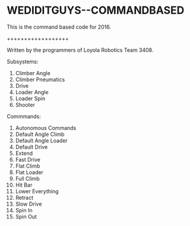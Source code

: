 # WEDIDITGUYS--COMMANDBASED

This is the command based code for 2016.

++++++++++++++++++

Written by the programmers of Loyola Robotics Team 3408.

Subsystems:
1. Climber Angle
2. Climber Pneumatics
3. Drive
4. Loader Angle
5. Loader Spin
6. Shooter
 
Commmands:
1. Autonomous Commands
2. Default Angle Climb
3. Default Angle Loader
4. Default Drive
5. Extend
6. Fast Drive
7. Flat Climb
8. Flat Loader
9. Full Climb
10. Hit Bar
11. Lower Everything
12. Retract
13. Slow Drive
14. Spin In
15. Spin Out
